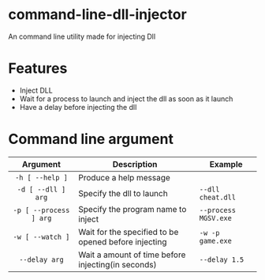 # command-line-dll-injector
An command line utility made for injecting Dll

# Features
* Inject DLL
* Wait for a process to launch and inject the dll as soon as it launch
* Have a delay before injecting the dll

# Command line argument

|        Argument        | Description                                          | Example              |
|:----------------------:|------------------------------------------------------|----------------------|
|    `-h [ --help ]`     | Produce a help message                               |                      |
|   `-d [ --dll ] arg`   | Specify the dll to launch                            | `--dll cheat.dll`    |
| `-p [ --process ] arg` | Specify the program name to inject                   | `--process MGSV.exe` |
|    `-w [ --watch ]`    | Wait for the specified to be opened before injecting | `-w -p game.exe`     |
|     `--delay arg`      | Wait a amount of time before injecting(in seconds)   | `--delay 1.5`        |